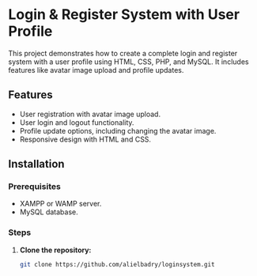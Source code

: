 # Login & Register System with User Profile

This project demonstrates how to create a complete login and register system with a user profile using HTML, CSS, PHP, and MySQL. It includes features like avatar image upload and profile updates.

## Features
- User registration with avatar image upload.
- User login and logout functionality.
- Profile update options, including changing the avatar image.
- Responsive design with HTML and CSS.

## Installation

### Prerequisites
- XAMPP or WAMP server.
- MySQL database.

### Steps
1. **Clone the repository:**
   ```bash
   git clone https://github.com/alielbadry/loginsystem.git
